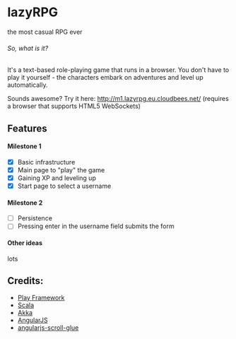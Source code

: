 # lazyRPG
the most casual RPG ever

###### So, what is it?

It's a text-based role-playing game that runs in a browser. You don't have to play it yourself - the characters embark on adventures and level up automatically.

Sounds awesome? Try it here: http://m1.lazyrpg.eu.cloudbees.net/ (requires a browser that supports HTML5 WebSockets)

## Features

#### Milestone 1

- [x] Basic infrastructure
- [x] Main page to "play" the game
- [x] Gaining XP and leveling up
- [x] Start page to select a username

#### Milestone 2

- [ ] Persistence
- [ ] Pressing enter in the username field submits the form

#### Other ideas

lots

## Credits:

* [Play Framework](http://www.playframework.com)
* [Scala](http://www.scala-lang.org)
* [Akka](http://akka.io)
* [AngularJS](http://angularjs.org)
* [angularjs-scroll-glue](https://github.com/Luegg/angularjs-scroll-glue)